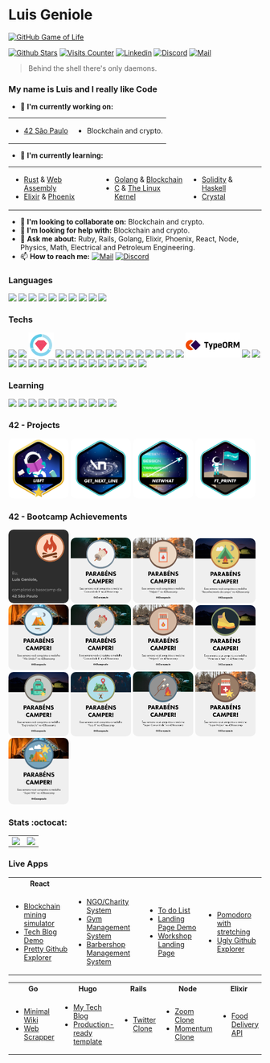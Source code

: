 # Luis Geniole

[![GitHub Game of Life](https://github4life.herokuapp.com/librity.gif?z=6)](https://github.com/ethomson/github4life)

[![Github Stars](https://img.shields.io/github/followers/librity?label=Followers&style=social)](https://github.com/librity)
[![Visits Counter](https://visitor-badge.glitch.me/badge?page_id=librity.librity)](https://github.com/librity)
[![Linkedin](https://img.shields.io/badge/-Luis%20Geniole-blue?style=flat-square&logo=linkedin&logoColor=white&link=https://www.linkedin.com/in/luis-geniole-b2b22aba/)](https://www.linkedin.com/in/luis-geniole-b2b22aba/)
[![Discord](https://img.shields.io/badge/Discord-friend?&color=5865F2&logo=discord&logoColor=white)](https://discordapp.com/users/540680540160917525)
[![Mail](https://img.shields.io/badge/-luis.geniole@gmail.com-gray?style=flat-square&logo=gmail&logoColor=red&link=)](mailto:luis.geniole@gmail.com)


> Behind the shell there's only daemons.

### My name is Luis and I really like Code

- 🔭 **I'm currently working on:**

<table><tr>
<td>

- [42 São Paulo](https://www.42sp.org.br/)

</td>
<td>

- Blockchain and crypto.

</td>
</tr></table>

- 🌱 **I'm currently learning:**

<table><tr>
<td>

- [Rust](https://www.rust-lang.org/) & [Web Assembly](https://webassembly.org/)
- [Elixir](https://hexdocs.pm/elixir/Kernel.html) & [Phoenix](https://hexdocs.pm/phoenix/Phoenix.html)

</td>
<td>

- [Golang](https://golang.org/doc) & [Blockchain](https://en.wikipedia.org/wiki/Peer-to-peer)
- [C](https://devdocs.io/c) & [The Linux Kernel](https://github.com/torvalds/linux)

</td>
<td>

- [Solidity](https://docs.soliditylang.org/en/latest/) & [Haskell](https://www.haskell.org/documentation/)
- [Crystal](https://crystal-lang.org/docs/)

</td>
</tr></table>

- 🤝 **I'm looking to collaborate on:** Blockchain and crypto.
- 🤔 **I'm looking for help with:** Blockchain and crypto.
- 💬 **Ask me about:** Ruby, Rails, Golang, Elixir, Phoenix, React, Node, Physics, Math, Electrical and Petroleum Engineering.
- 📫 **How to reach me:** [![Mail](https://img.shields.io/badge/-luis.geniole@gmail.com-gray?style=flat-square&logo=gmail&logoColor=red&link=)](mailto:luis.geniole@gmail.com)
  [![Discord](https://img.shields.io/badge/Discord-friend?&color=5865F2&logo=discord&logoColor=white)](https://discordapp.com/users/540680540160917525)


### Languages

[<code><img height="50" src="https://upload.wikimedia.org/wikipedia/commons/3/35/The_C_Programming_Language_logo.svg"></code>](https://devdocs.io/c/)
[<code><img height="50" src="https://upload.wikimedia.org/wikipedia/commons/1/18/ISO_C%2B%2B_Logo.svg"></code>](https://isocpp.org/std/the-standard)
[<code><img height="50" src="https://upload.wikimedia.org/wikipedia/commons/2/21/Matlab_Logo.png"></code>](https://www.mathworks.com/help/matlab/)
[<code><img height="50" src="https://www.vectorlogo.zone/logos/javascript/javascript-horizontal.svg"></code>](https://developer.mozilla.org/en-US/docs/Web/JavaScript/Reference)
[<code><img height="50" src="https://www.vectorlogo.zone/logos/typescriptlang/typescriptlang-ar21.svg"></code>](https://www.typescriptlang.org/docs)
[<code><img height="50" src="https://www.vectorlogo.zone/logos/elixir-lang/elixir-lang-ar21.svg"></code>](https://hexdocs.pm/elixir/Kernel.html)
[<code><img height="50" src="https://www.vectorlogo.zone/logos/ruby-lang/ruby-lang-horizontal.svg"></code>](https://www.ruby-lang.org/en/documentation/)
[<code><img height="50" src="https://www.vectorlogo.zone/logos/python/python-ar21.svg"></code>](https://www.python.org/doc/)
[<code><img height="50" src="https://www.vectorlogo.zone/logos/gnu_bash/gnu_bash-ar21.svg"></code>](https://devdocs.io/bash/)
[<code><img height="50" src="https://www.vectorlogo.zone/logos/golang/golang-ar21.svg"></code>](https://golang.org/doc/)

### Techs

[<code><img height="50" src="https://cdn-images-1.medium.com/max/1600/1*W9maDRfdQbydm_aECrzAiQ.png"></code>](https://hexdocs.pm/phoenix/Phoenix.html)
[<code><img height="50" src="https://raw.githubusercontent.com/detain/svg-logos/780f25886640cef088af994181646db2f6b1a3f8/svg/rails-1.svg"></code>](https://guides.rubyonrails.org/)
[<code><img height="50" src="https://raw.githubusercontent.com/vscode-icons/vscode-icons/master/icons/file_type_rspec.svg"></code>](https://relishapp.com/rspec)
[<code><img height="50" src="https://www.vectorlogo.zone/logos/nodejs/nodejs-horizontal.svg"></code>](https://nodejs.org/en/docs/)
[<code><img height="50" src="https://www.vectorlogo.zone/logos/expressjs/expressjs-ar21.svg"></code>](https://expressjs.com/en/4x/api.html)
[<code><img height="50" src="https://d33wubrfki0l68.cloudfront.net/72901cd2af29b26e7000165d9cb90366820717a1/dd121/writing/graphql-with-next-js-and-apollo/nextjs.svg"></code>](https://nextjs.org/docs)
[<code><img height="50" src="https://www.vectorlogo.zone/logos/js_webpack/js_webpack-ar21.svg"></code>](https://webpack.js.org/concepts/)
[<code><img height="50" src="https://www.vectorlogo.zone/logos/reactjs/reactjs-ar21.svg"></code>](https://reactjs.org/docs/getting-started.html)
[<code><img height="50" src="https://www.vectorlogo.zone/logos/jestjsio/jestjsio-ar21.svg"></code>](https://jestjs.io/docs/en/getting-started.html)
[<code><img height="50" src="https://www.vectorlogo.zone/logos/socketio/socketio-ar21.svg"></code>](https://socket.io/docs/)
[<code><img height="50" src="https://www.vectorlogo.zone/logos/graphql/graphql-ar21.svg"></code>](https://graphql.org/learn/)
[<code><img height="50" src="https://www.vectorlogo.zone/logos/getbootstrap/getbootstrap-ar21.svg"></code>](https://getbootstrap.com/docs/4.1/getting-started/introduction/)
[<code><img height="50" src="https://www.vectorlogo.zone/logos/sass-lang/sass-lang-ar21.svg"></code>](https://sass-lang.com/documentation)
[<code><img height="50" src="https://www.vectorlogo.zone/logos/docker/docker-ar21.svg"></code>](https://docs.docker.com/compose/)
[<code><img height="50" src="https://www.vectorlogo.zone/logos/redis/redis-ar21.svg"></code>](https://redis.io/documentation)
[<code><img height="50" src="https://www.vectorlogo.zone/logos/sequelizejs/sequelizejs-ar21.svg"></code>](https://sequelize.org/master/)
[<code><img height="50" src="https://raw.githubusercontent.com/typeorm/typeorm/master/resources/logo_big.png"></code>](https://typeorm.io/)
[<code><img height="50" src="https://www.vectorlogo.zone/logos/adonisjs/adonisjs-ar21.svg"></code>](https://adonisjs.com/docs/4.1/lucid)
[<code><img height="50" src="https://www.vectorlogo.zone/logos/postgresql/postgresql-horizontal.svg"></code>](https://www.postgresql.org/docs/)
[<code><img height="50" src="https://www.vectorlogo.zone/logos/mysql/mysql-horizontal.svg"></code>](https://dev.mysql.com/doc/)
[<code><img height="50" src="https://www.vectorlogo.zone/logos/sqlite/sqlite-ar21.svg"></code>](https://sqlite.org/docs.html)
[<code><img height="50" src="https://www.vectorlogo.zone/logos/git-scm/git-scm-ar21.svg"></code>](https://git-scm.com/doc)
[<code><img height="50" src="https://www.vectorlogo.zone/logos/github/github-ar21.svg"></code>](https://docs.github.com/en)
[<code><img height="50" src="https://www.vectorlogo.zone/logos/commonmark/commonmark-ar21.svg"></code>](https://www.markdownguide.org/getting-started)
[<code><img height="50" src="https://www.vectorlogo.zone/logos/amazon_aws/amazon_aws-ar21.svg"></code>](https://docs.aws.amazon.com/index.html)
[<code><img height="50" src="https://www.vectorlogo.zone/logos/jupyter/jupyter-ar21.svg"></code>](https://jupyterlab.readthedocs.io/en/stable/)
[<code><img height="50" src="https://www.vectorlogo.zone/logos/atlassian_jira/atlassian_jira-ar21.svg"></code>](https://confluence.atlassian.com/jira061)
[<code><img height="50" src="https://www.vectorlogo.zone/logos/linux/linux-ar21.svg"></code>](https://www.kernel.org/doc/html/latest/)
[<code><img height="50" src="https://www.vectorlogo.zone/logos/ubuntu/ubuntu-ar21.svg"></code>](https://help.ubuntu.com/)
[<code><img height="50" src="https://www.vectorlogo.zone/logos/raspberrypi/raspberrypi-ar21.svg"></code>](https://www.raspberrypi.org/documentation/)
[<code><img height="50" src="https://www.vectorlogo.zone/logos/arduino/arduino-ar21.svg"></code>](https://www.arduino.cc/reference/en/)
[<code><img height="50" src="https://www.vectorlogo.zone/logos/curl_haxx/curl_haxx-ar21.svg"></code>](https://curl.haxx.se/docs/)
[<code><img height="50" src="https://download.logo.wine/logo/GNU_Emacs/GNU_Emacs-Logo.wine.png"></code>](https://www.gnu.org/software/emacs/documentation.html)

### Learning

[<code><img height="50" src="https://www.vectorlogo.zone/logos/haskell/haskell-ar21.svg"></code>](https://www.haskell.org/documentation/)
[<code><img height="50" src="https://upload.wikimedia.org/wikipedia/commons/c/cb/Crystal_language_logo.svg"></code>](https://crystal-lang.org/docs/)
[<code><img height="50" src="https://www.vectorlogo.zone/logos/rust-lang/rust-lang-ar21.svg"></code>](https://doc.rust-lang.org/std/index.html)
[<code><img height="50" src="https://www.vectorlogo.zone/logos/webassembly/webassembly-ar21.svg"></code>](https://developer.mozilla.org/en-US/docs/WebAssembly)
[<code><img height="50" src="https://www.vectorlogo.zone/logos/clojure/clojure-ar21.svg"></code>](https://clojure.org/api/api)
[<code><img height="50" src="https://www.vectorlogo.zone/logos/lua/lua-ar21.svg"></code>](https://www.lua.org/docs.html)
[<code><img height="50" src="https://www.vectorlogo.zone/logos/tensorflow/tensorflow-ar21.svg"></code>](https://www.tensorflow.org/guide/)
[<code><img height="50" src="https://www.vectorlogo.zone/logos/electronjs/electronjs-ar21.svg"></code>](https://www.electronjs.org/docs)
[<code><img height="50" src="https://www.vectorlogo.zone/logos/ethereum/ethereum-ar21.svg"></code>](https://ethereum.org/en/developers/)
[<code><img height="50" src="https://solidity.readthedocs.io/en/v0.7.0/_images/logo.svg"></code>](https://solidity.readthedocs.io/en/v0.7.0/)
[<code><img height="50" src="https://www.vectorlogo.zone/logos/jenkins/jenkins-ar21.svg"></code>](https://www.jenkins.io/doc/tutorials/)

### 42 - Projects

[<code><img width="120" style="border-radius: 10px;" src="./.github/libft.png"></code>](https://github.com/librity/ft_libft)
[<code><img width="120" style="border-radius: 10px;" src="./.github/get_next_line.png"></code>](https://github.com/librity/ft_get_next_line)
[<code><img width="120" style="border-radius: 10px;" src="./.github/netwhat.png"></code>](https://github.com/librity/ft_netwhat)
[<code><img width="120" style="border-radius: 10px;" src="./.github/ft_printf.png"></code>](https://github.com/librity/ft_printf)

### 42 - Bootcamp Achievements

<code><img width="120" style="border-radius: 10px;" src="./.github/Finished.png"></code>
<code><img width="120" style="border-radius: 10px;" src="./.github/Comunidade-1.png"></code>
<code><img width="120" style="border-radius: 10px;" src="./.github/Helper-1.png"></code>
<code><img width="120" style="border-radius: 10px;" src="./.github/Reconhecimento-de-Campo.png"></code>
<code><img width="120" style="border-radius: 10px;" src="./.github/Vila-Unida-1.png"></code>
<code><img width="120" style="border-radius: 10px;" src="./.github/Comunidade-2.png"></code>
<code><img width="120" style="border-radius: 10px;" src="./.github/Helper-2.png"></code>
<code><img width="120" style="border-radius: 10px;" src="./.github/Primeiras-trilhas.png"></code>
<code><img width="120" style="border-radius: 10px;" src="./.github/explorador.png"></code>
<code><img width="120" style="border-radius: 10px;" src="./.github/Foco-2.png"></code>
<code><img width="120" style="border-radius: 10px;" src="./.github/Super-comunidade.png"></code>
<code><img width="120" style="border-radius: 10px;" src="./.github/Super-Helper.png"></code>
<code><img width="120" style="border-radius: 10px;" src="./.github/Super-Vila.png"></code>

### Stats :octocat:

<center>
  <table>
    <tr>
      <td><img align="left" padding-right="10px" src=https://github-readme-stats.vercel.app/api?username=librity&show_icons=true&theme=dracula></td>
      <td><img align="left" padding-right="10px" src=https://github-readme-stats.vercel.app/api/top-langs/?username=librity&show_icons=true&theme=dracula&layout=compact></td>
    </tr>  
  </table>
</center>

### Live Apps

<table><tr>
<tr><th> React </th></tr>
<tr>
<td>

- [Blockchain mining simulator](https://create-react-mine.vercel.app)
- [Tech Blog Demo](https://tech1776.netlify.app/)
- [Pretty Github Explorer](https://github1776.netlify.app/)

</td>
<td>

- [NGO/Charity System](https://bethehero1776.netlify.app/)
- [Gym Management System](https://gympoint1776.netlify.app/)
- [Barbershop Management System](https://gobarber1776.netlify.app/)

</td>
<td>

- [To do List](https://todo1776.netlify.app/)
- [Landing Page Demo](https://iworldtrip.netlify.app/)
- [Workshop Landing Page](https://genioledesigns.netlify.app/)

</td>
<td>

- [Pomodoro with stretching](https://moveit-lfwxit6xp-librity.vercel.app/)
- [Ugly Github Explorer](https://githubrepos1776.netlify.app/)

</td>
</tr></table>

<table><tr><tr>

<th> Go </th>
<th> Hugo </th>
<th> Rails </th>
<th> Node </th>
<th> Elixir </th>

</tr><tr>
<td>

- [Minimal Wiki](https://wiki1776.herokuapp.com/)
- [Web Scrapper](https://nc-gojobs.herokuapp.com/)

</td>
<td>

- [My Tech Blog](https://42devdiaries.netlify.app/)
- [Production-ready template](https://hugonetlifytemplate.netlify.app/)

</td>
<td>

- [Twitter Clone](https://sampleapp1776.herokuapp.com/)

</td>
<td>

- [Zoom Clone](https://zoomclone1776.herokuapp.com/)
- [Momentum Clone](https://nomentum.herokuapp.com)

</td>
<td>

- [Food Delivery API](https://github.com/librity/ignite_rockelivery)

</td>
</tr></table>
